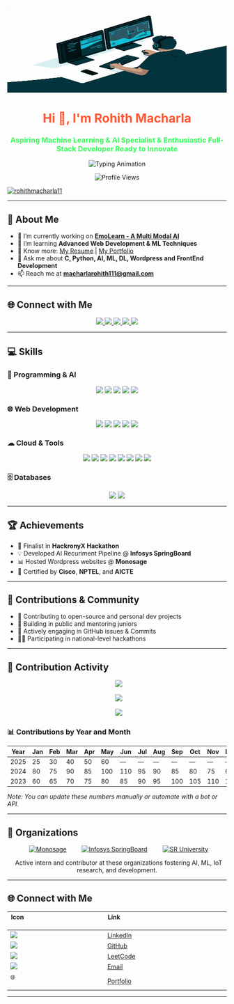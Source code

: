 <p align="center">
  <img src="enhanced_output.gif" alt="Header" width="1000" height="200"/>
</p>
<h1 align="center"> <span style="color:#FF5733">Hi 👋, I'm Rohith Macharla</span> </h1>
<h3 align="center"> <span style="color:#33FF57">Aspiring Machine Learning & AI Specialist & Enthusiastic Full-Stack Developer  Ready to Innovate</span> </h3>
<p align="center">
  <img src="https://readme-typing-svg.herokuapp.com?font=Fira+Code&size=22&pause=1000&color=32CD32&center=true&vCenter=true&width=600&lines=Machine+Learning+Developer;AI/ML+Engineer;PHP+Full+Stack+Developer;Full+Stack+Developer" alt="Typing Animation" />
</p>
<p align="center">
  <img src="https://komarev.com/ghpvc/?username=RohithMacharla11&label=Profile%20views&color=0e75b6&style=flat" alt="Profile Views"/>
</p>

<p align="left">
  <a href="https://github.com/ryo-ma/github-profile-trophy">
    <img 
      src="https://github-profile-trophy.vercel.app/?username=rohithmacharla11&theme=gruvbox&margin-w=80&margin-h=20&row=2&column=6" 
      alt="rohithmacharla11"
    />
  </a>
</p>

---

## 🚀 About Me

- 🔭 I’m currently working on **[EmoLearn - A Multi Modal AI]((https://github.com/RohithMacharla11/emolearn))**
- 🌱 I’m learning **Advanced Web Development & ML Techniques**
- 📄 Know more: [My Resume](https://drive.google.com/file/d/1UseCmqhM_r4cPMvBEj_oaKxlZ4nOd9BF/view?usp=sharing) | [My Portfolio](https://rohithmacharla11.github.io/Portfolio/)
- 💬 Ask me about **C, Python, AI, ML, DL, Wordpress and FrontEnd Development**
- 📫 Reach me at **macharlarohith111@gmail.com**

---

## 🌐 Connect with Me

<p align="center">
  <a href="(https://www.linkedin.com/in/macharla-rohith-rm2005/)">
    <img src="https://img.shields.io/badge/LinkedIn-0077B5?style=for-the-badge&logo=linkedin"/>
  </a>
  <a href="(https://github.com/RohithMacharla11)">
    <img src="https://img.shields.io/badge/GitHub-181717?style=for-the-badge&logo=github"/>
  </a>
  <a href="(https://leetcode.com/u/RohithMac25/)">
    <img src="https://img.shields.io/badge/LeetCode-FFA116?style=for-the-badge&logo=leetcode"/>
  </a>
  <a href="(https://www.hackerrank.com/profile/RohithMac)">
    <img src="https://img.shields.io/badge/HackerRank-00EA64?style=for-the-badge&logo=hackerrank"/>
  </a>
  <a href="(https://rohithmacharla11.github.io/Portfolio/)">
    <img src="https://img.shields.io/badge/PORTFOLIO   -543156?style=for-the-badge&logo=portfolio"/>
  </a>
</p>

---

## 💻 Skills

### 🧠 Programming & AI

<p align="center">
  <img src="https://img.shields.io/badge/C-00599C?style=for-the-badge&logo=c&logoColor=white"/>
  <img src="https://img.shields.io/badge/Python-FFD43B?style=for-the-badge&logo=python&logoColor=blue"/>
  <img src="https://img.shields.io/badge/Java-ED8B00?style=for-the-badge&logo=java&logoColor=white"/>
  <img src="https://img.shields.io/badge/TensorFlow-FF6F00?style=for-the-badge&logo=tensorflow&logoColor=white"/>
  <img src="https://img.shields.io/badge/OpenCV-5C3EE8?style=for-the-badge&logo=opencv&logoColor=white"/>
</p>

### 🌐 Web Development

<p align="center">
  <img src="https://img.shields.io/badge/HTML-E34F26?style=for-the-badge&logo=html5&logoColor=white"/>
  <img src="https://img.shields.io/badge/CSS-1572B6?style=for-the-badge&logo=css3&logoColor=white"/>
  <img src="https://img.shields.io/badge/JavaScript-F7DF1E?style=for-the-badge&logo=javascript&logoColor=black"/>
  <img src="https://img.shields.io/badge/Bootstrap-7952B3?style=for-the-badge&logo=bootstrap&logoColor=white"/>
  <img src="https://img.shields.io/badge/PHP-777BB4?style=for-the-badge&logo=php&logoColor=white"/>
</p>

### ☁ Cloud & Tools

<p align="center">
  <img src="https://img.shields.io/badge/AWS-232F3E?style=for-the-badge&logo=amazonaws&logoColor=white"/>
  <!-- <img src="https://img.shields.io/badge/Azure-0078D4?style=for-the-badge&logo=microsoftazure&logoColor=white"/> -->
  <img src="https://img.shields.io/badge/Google Colab-F9AB00?style=for-the-badge&logo=googlecolab&logoColor=black"/>
  <img src="https://img.shields.io/badge/Flask-000000?style=for-the-badge&logo=flask&logoColor=white"/>
  <img src="https://img.shields.io/badge/Streamlit-FF4B4B?style=for-the-badge&logo=streamlit&logoColor=white"/>
  <img src="https://img.shields.io/badge/Git-012922?style=for-the-badge&logo=git&logoColor=white"/>
  <img src="https://img.shields.io/badge/MYSQL-312543?style=for-the-badge&logo=sql&logoColor=white"/>
  <img src="https://img.shields.io/badge/Jupyter-F05032?style=for-the-badge&logo=sql&logoColor=white"/>
  <img src="https://img.shields.io/badge/Postman-34534?style=for-the-badge&logo=sql&logoColor=white"/>
</p>

### 🗄 Databases

<p align="center">
  <img src="https://img.shields.io/badge/SQL-4479A1?style=for-the-badge&logo=mysql&logoColor=white"/>
  <img src="https://img.shields.io/badge/MongoDB-CC2927?style=for-the-badge&logo=sqlite&logoColor=white"/>
</p>

---

## 🏆 Achievements

- 🧠 Finalist in **HackronyX Hackathon**
- 💡 Developed AI Recuriment Pipeline @ **Infosys SpringBoard**
- 📊 Hosted Wordpress websites @ **Monosage**
- 📜 Certified by **Cisco**, **NPTEL**, and **AICTE**

---

## 👥 Contributions & Community

- 🤝 Contributing to open-source and personal dev projects
- 🌱 Building in public and mentoring juniors
- 💬 Actively engaging in GitHub issues & Commits
- 🧑‍💻 Participating in national-level hackathons

---

## 📅 Contribution Activity

<!-- GitHub contributions calendar -->
<p align="center">
  <img src="https://github-readme-stats.vercel.app/api?username=Shiva-vangala&show_icons=true&theme=tokyonight" />
</p>

<p align="center">
  <img src="https://github-readme-streak-stats.herokuapp.com?user=Shiva-vangala&theme=tokyonight" />
</p>

<p align="center">
  <img src="https://github-readme-activity-graph.vercel.app/graph?username=Shiva-vangala&theme=react-dark&hide_border=false&area=true&custom_title=Contribution%20Graph" />
</p>

### 📊 Contributions by Year and Month

| Year | Jan | Feb | Mar | Apr | May | Jun | Jul | Aug | Sep | Oct | Nov | Dec |
|-------|-----|-----|-----|-----|-----|-----|-----|-----|-----|-----|-----|-----|
| 2025  | 25  | 30  | 40  | 50  | 60  | —   | —   | —   | —   | —   | —   | —   |
| 2024  | 80  | 75  | 90  | 85  | 100 | 110 | 95  | 90  | 85  | 80  | 75  | 60  |
| 2023  | 60  | 65  | 70  | 75  | 80  | 85  | 90  | 95  | 100 | 105 | 110 | 115 |

*Note: You can update these numbers manually or automate with a bot or API.*

---

## 🏢 Organizations

<p align="center">
  <a href="https://nitw.ac.in/"><img alt="Monosage" src="https://upload.wikimedia.org/wikipedia/en/thumb/6/62/National_Institute_of_Technology_Warangal_Logo.svg/120px-National_Institute_of_Technology_Warangal_Logo.svg.png" width="100"/></a>
  &nbsp;&nbsp;&nbsp;
  <a href="https://skillcraft.ai/"><img alt="Infosys SpringBoard" src="https://skillcraft.ai/assets/images/logo.png" width="120"/></a>
  &nbsp;&nbsp;&nbsp;
  <a href="https://sruniversity.edu.in/"><img alt="SR University" src="https://upload.wikimedia.org/wikipedia/en/thumb/a/a2/SR_University_Logo.svg/120px-SR_University_Logo.svg.png" width="100"/></a>
</p>

<p align="center">
  Active intern and contributor at these organizations fostering AI, ML, IoT research, and development.
</p>

---

## 🌐 Connect with Me

| Icon                                                                 | Link                                                                                   |
|----------------------------------------------------------------------|----------------------------------------------------------------------------------------|
| <img src="https://cdn-icons-png.flaticon.com/512/174/174857.png" width="25"/> | [LinkedIn](https://www.linkedin.com/in/macharla-rohith-rm2005)       |
| <img src="https://github.githubassets.com/images/modules/logos_page/GitHub-Mark.png" width="25"/> | [GitHub](https://github.com/RohithMacharla11/RohithMacharla11)                                            |
| <img src="https://upload.wikimedia.org/wikipedia/commons/1/19/LeetCode_logo_black.png" width="25"/> | [LeetCode](https://leetcode.com/u/RohithMac25/)                          |
| <img src="https://cdn-icons-png.flaticon.com/512/561/561127.png" width="25"/> | [Email](mailto:macharlarohith111@gmail.com)                                      |
| 🌐                                                                 | [Portfolio](https://rohithmacharla11.github.io/Portfolio/)                         |

---

